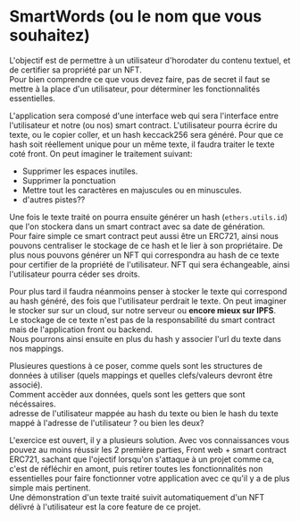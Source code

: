 # SmartWords (ou le nom que vous souhaitez)

L'objectif est de permettre à un utilisateur d'horodater du contenu textuel, et de certifier sa propriété par un NFT.  
Pour bien comprendre ce que vous devez faire, pas de secret il faut se mettre à la place d'un utilisateur, pour déterminer les fonctionnalités essentielles.

L'application sera composé d'une interface web qui sera l'interface entre l'utilisateur et notre (ou nos) smart contract.
L'utilisateur pourra écrire du texte, ou le copier coller, et un hash keccack256 sera généré.
Pour que ce hash soit réellement unique pour un même texte, il faudra traiter le texte coté front. On peut imaginer le traitement suivant:

- Supprimer les espaces inutiles.
- Supprimer la ponctuation
- Mettre tout les caractères en majuscules ou en minuscules.
- d'autres pistes??

Une fois le texte traité on pourra ensuite générer un hash (`ethers.utils.id`) que l'on stockera dans un smart contract avec sa date de génération.  
Pour faire simple ce smart contract peut aussi être un ERC721, ainsi nous pouvons centraliser le stockage de ce hash et le lier à son propriétaire.
De plus nous pouvons générer un NFT qui correspondra au hash de ce texte pour certifier de la propriété de l'utilisateur.
NFT qui sera échangeable, ainsi l'utilisateur pourra céder ses droits.

Pour plus tard il faudra néanmoins penser à stocker le texte qui correspond au hash généré, des fois que l'utilisateur perdrait le texte. On peut imaginer le stocker sur sur un cloud, sur notre serveur ou **encore mieux sur IPFS**.  
Le stockage de ce texte n'est pas de la responsabilité du smart contract mais de l'application front ou backend.  
Nous pourrons ainsi ensuite en plus du hash y associer l'url du texte dans nos mappings.

Plusieures questions à ce poser, comme quels sont les structures de données à utiliser (quels mappings et quelles clefs/valeurs devront être associé).  
Comment accèder aux données, quels sont les getters que sont nécéssaires.  
adresse de l'utilisateur mappée au hash du texte ou bien le hash du texte mappé à l'adresse de l'utilisateur ? ou bien les deux?

L'exercice est ouvert, il y a plusieurs solution. Avec vos connaissances vous pouvez au moins réussir les 2 première parties, Front web + smart contract ERC721, sachant que l'ojectif lorsqu'on s'attaque à un projet comme ca, c'est de réfléchir en amont, puis retirer toutes les fonctionnalités non essentielles pour faire fonctionner votre application avec ce qu'il y a de plus simple mais pertinent.  
Une démonstration d'un texte traité suivit automatiquement d'un NFT délivré à l'utilisateur est la core feature de ce projet.

